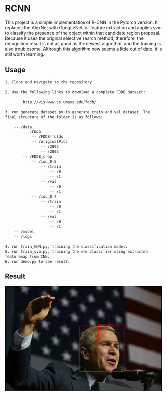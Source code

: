 # RCNN

This project is a simple implementation of R-CNN in the Pytorch version. It replaces the AlexNet with GoogLeNet for feature extraction and applies svm to classify the presence of the object within that candidate region proposal. Because it uses the original selective search method, therefore, the recognition result is not as good as the newest algorithm, and the training is also troublesome. Although this algorithm now seems a little out of date, it is still worth learning.

## Usage
    
    1. Clone and navigate to the repository

    2. Use the following links to download a complete FDDB dataset:
            
            http://vis-www.cs.umass.edu/fddb/

    3. run generate_dataset.py to generate train and val dataset. The final structure of the folder is as follows:

        -- /data
            -- /FDDB
                -- /FDDB-folds
                -- /originalPics
                    -- /2002
                    -- /2003
            -- /FDDB_crop
                -- /iou_0.5
                    -- /train
                        -- /0
                        -- /1
                    -- /val
                        -- /0
                        -- /1
                -- /iou_0.7
                    -- /train
                        -- /0
                        -- /1
                    -- /val
                        -- /0
                        -- /1
        -- /model
        -- /logs

    4. run train_CNN.py, training the classification model.
    5. run train_svm.py, training the svm classifier using extracted featuremap from CNN.
    6. run demo.py to see result:
## Result
![Result](result.png)